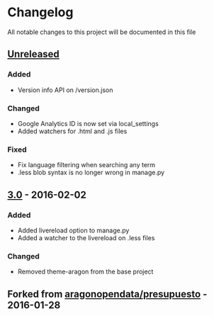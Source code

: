# Changelog
All notable changes to this project will be documented in this file

## [Unreleased]
### Added
- Version info API on /version.json

### Changed
- Google Analytics ID is now set via local\_settings
- Added watchers for .html and .js files

### Fixed
- Fix language filtering when searching any term
- .less blob syntax is no longer wrong in manage.py

## [3.0] - 2016-02-02
### Added
- Added livereload option to manage.py
- Added a watcher to the livereload on .less files

### Changed
- Removed theme-aragon from the base project

## Forked from [aragonopendata/presupuesto] - 2016-01-28


[Unreleased]: https://github.com/civio/presupuesto/compare/3.0...HEAD
[3.0]: https://github.com/civio/presupuesto/compare/f7409fd...3.0
[aragonopendata/presupuesto]: https://github.com/aragonopendata/presupuesto/
